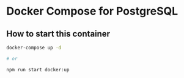 # Docker Compose for PostgreSQL

## How to start this container

```bash
docker-compose up -d

# or

npm run start docker:up
```
